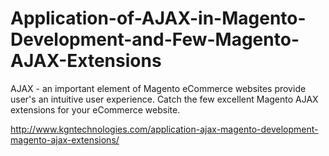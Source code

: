 Application-of-AJAX-in-Magento-Development-and-Few-Magento-AJAX-Extensions
==========================================================================

AJAX - an important element of Magento eCommerce websites provide user's an intuitive user experience. Catch the few excellent Magento AJAX extensions for your eCommerce website.

http://www.kgntechnologies.com/application-ajax-magento-development-magento-ajax-extensions/

